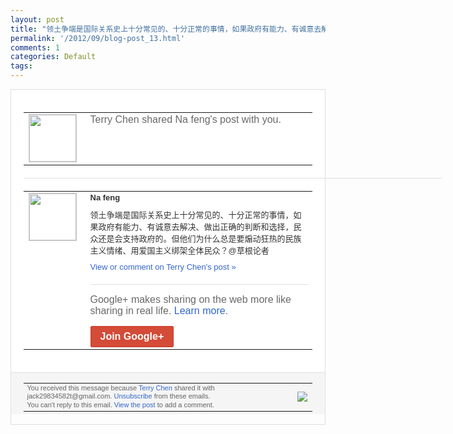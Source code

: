 ```yaml
---
layout: post
title: "领土争端是国际关系史上十分常见的、十分正常的事情，如果政府有能力、有诚意去解决、做..."
permalink: '/2012/09/blog-post_13.html'
comments: 1
categories: Default
tags: 
---
```

<div style="border:solid 1px #dfdfdf;color:#686868;font:13px Arial"><div style="background-color:#fff;padding:20px;"><table cellpadding="0" cellspacing="0"><tr><td style="padding-right:15px;vertical-align:top"><a href="https://plus.google.com/_/notifications/emlink?emrecipient=110200756825219614165&amp;emid=CMjdtt2HtLICFSe2tAodkyAAAA&amp;path=%2F108643996575278738906&amp;dt=1347591013779&amp;uob=8"><img height="75" src="https://lh3.googleusercontent.com/-KKRGTyJ5Bl0/AAAAAAAAAAI/AAAAAAAAEEY/jllxqER5dCk/s75-c-k-a/photo.jpg" style="border:solid 1px #cccccc;" width="75"/></a></td><td style="width:578px;color:#333;font:13px Arial;vertical-align:top"><div style="color:#686868;font:16px Arial;padding-bottom:15px">Terry Chen shared Na feng's post with you.</div><div style="padding-bottom:10px"></div></td></tr></table><div style="margin:20px 0;border-bottom:solid 1px #dfdfdf;width:670px"></div><table cellpadding="0" cellspacing="0"><tr><td style="padding-right:15px;vertical-align:top"><a href="https://plus.google.com/_/notifications/emlink?emrecipient=110200756825219614165&amp;emid=CMjdtt2HtLICFSe2tAodkyAAAA&amp;path=%2F103765734060268006137&amp;dt=1347591013779&amp;uob=8"><img height="75" src="https://lh6.googleusercontent.com/-A-kr-L-c9uI/AAAAAAAAAAI/AAAAAAAAGS8/Bhn00ExDJ2Q/s75-c-k-a/photo.jpg" style="border:solid 1px #cccccc;" width="75"/></a></td><td style="width:578px;color:#333;font:13px Arial;vertical-align:top"><div style="font-weight:bold;padding-bottom:10px">Na feng</div><div style="padding-bottom:10px">领土争端是国际关系史上十分常见的、十分正<wbr/>常的事情，如果政府有能力、有诚意去解决、<wbr/>做出正确的判断和选择，民众还是会支持政府<wbr/>的。但他们为什么总是要煽动狂热的民族主义<wbr/>情绪、用爱国主义绑架全体民众？@草根论者</div><a href="https://plus.google.com/_/notifications/emlink?emrecipient=110200756825219614165&amp;emid=CMjdtt2HtLICFSe2tAodkyAAAA&amp;path=%2F108643996575278738906%2Fposts%2F93UDLPnCwkr%3Fgpinv%3DAMIXal8CewsvSpv1a9Z4F8mTysgU9qX8elMZeOGk67My4pJbhzyjfpX9holCpPJxisBtgBS1F4OvNIcGvKrVksMcNbZpZuEBgNvKr2HKF8bCaOnHGcSChYA&amp;dt=1347591013779&amp;uob=8" style="color:#3366CC;text-decoration:none">View or comment on Terry Chen's post »</a><div style="margin-top:20px;border-top:solid 1px #dfdfdf"><div style="padding:15px 0;color:#686868;font:16px Arial">Google+ makes sharing on the web more like sharing in real life. <a href="http://www.google.com/+/learnmore/" style="color:#3366CC;text-decoration:none">Learn more</a>.</div><a href="https://plus.google.com/_/notifications/emlink?emrecipient=110200756825219614165&amp;emid=CMjdtt2HtLICFSe2tAodkyAAAA&amp;path=%2F%3Fgpinv%3DAMIXal8CewsvSpv1a9Z4F8mTysgU9qX8elMZeOGk67My4pJbhzyjfpX9holCpPJxisBtgBS1F4OvNIcGvKrVksMcNbZpZuEBgNvKr2HKF8bCaOnHGcSChYA&amp;dt=1347591013779&amp;uob=8" style="display:inline-block;padding:7px 15px;background-color:#d44b38; color:#fff;font-size:16px; font-weight:bold;border-radius:2px;-webkit-border-radius:2px; -moz-border-radius:2px;border:solid 1px #c43b28; white-space:nowrap;text-decoration:none">Join Google+</a></div></td></tr></table></div><div style="border-top:solid 1px #dfdfdf;padding:0 20px; background-color:#f5f5f5"><table cellpadding="0" cellspacing="0" style="height:50px"><tbody><tr><td style="vertical-align:middle;width:100%; color:#636363;font:11px Arial; line-height:120%">You received this message because <a href="https://plus.google.com/_/notifications/emlink?emrecipient=110200756825219614165&amp;emid=CMjdtt2HtLICFSe2tAodkyAAAA&amp;path=%2F108643996575278738906%3Fgpinv%3DAMIXal8CewsvSpv1a9Z4F8mTysgU9qX8elMZeOGk67My4pJbhzyjfpX9holCpPJxisBtgBS1F4OvNIcGvKrVksMcNbZpZuEBgNvKr2HKF8bCaOnHGcSChYA&amp;dt=1347591013779&amp;uob=8" style="color:#3366CC;text-decoration:none">Terry Chen</a> shared it with jack29834582t@gmail.com. <a href="https://plus.google.com/_/notifications/emlink?emrecipient=110200756825219614165&amp;emid=CMjdtt2HtLICFSe2tAodkyAAAA&amp;path=%2F_%2Fnonplus%2Femailsettings%3Fgpinv%3DAMIXal8CewsvSpv1a9Z4F8mTysgU9qX8elMZeOGk67My4pJbhzyjfpX9holCpPJxisBtgBS1F4OvNIcGvKrVksMcNbZpZuEBgNvKr2HKF8bCaOnHGcSChYA%26est%3DADH5u8Wjznf1WJoZD-JqWcwAtLbxOItRhYJaxT9K7OVS6gKCYgph5M4dgxS5hGnAiQCaZCTNE14epWtdcCyPWu8YxiXrEOmBYNT3TUqttwzI8qOXx0Wb_q1C4JXvGtShnwhyblF7_sEe4u7mYio1Hxm_jP55e0f8ew&amp;dt=1347591013779&amp;uob=8" style="color:#3366CC;text-decoration:none">Unsubscribe</a> from these emails.<br/>You can't reply to this email. <a href="https://plus.google.com/_/notifications/emlink?emrecipient=110200756825219614165&amp;emid=CMjdtt2HtLICFSe2tAodkyAAAA&amp;path=%2F108643996575278738906%2Fposts%2F93UDLPnCwkr%3Fgpinv%3DAMIXal8CewsvSpv1a9Z4F8mTysgU9qX8elMZeOGk67My4pJbhzyjfpX9holCpPJxisBtgBS1F4OvNIcGvKrVksMcNbZpZuEBgNvKr2HKF8bCaOnHGcSChYA&amp;dt=1347591013779&amp;uob=8" style="color:#3366CC;text-decoration:none">View the post</a> to add a comment.<br/></td><td><img src="https://ssl.gstatic.com/s2/oz/images/notifications/logo/google-plus-6617a72bb36cc548861652780c9e6ff1.png"/></td></tr></tbody></table></div></div>